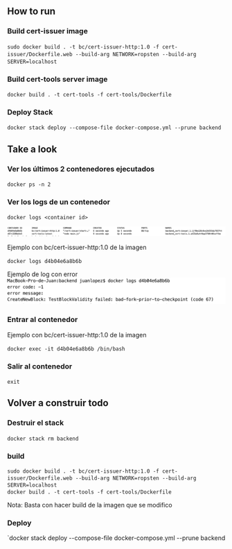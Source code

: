 ## How to run

### Build cert-issuer image
`sudo docker build . -t bc/cert-issuer-http:1.0 -f cert-issuer/Dockerfile.web --build-arg NETWORK=ropsten --build-arg SERVER=localhost`

### Build cert-tools server image
`docker build . -t cert-tools -f cert-tools/Dockerfile`

### Deploy Stack
`docker stack deploy --compose-file docker-compose.yml --prune backend`

## Take a look 

### Ver los últimos 2 contenedores ejecutados
`docker ps -n 2`

### Ver los logs de un contenedor

`docker logs <container id>`

![docker ps](images/docker-ps.png)

Ejemplo con bc/cert-issuer-http:1.0 de la imagen

`docker logs d4b04e6a8b6b`

Ejemplo de log con error
![log error](images/log-error.png)
### Entrar al contenedor

Ejemplo con bc/cert-issuer-http:1.0 de la imagen

`docker exec -it d4b04e6a8b6b /bin/bash`

### Salir al contenedor

`exit`

## Volver a construir todo

### Destruir el stack
`docker stack rm backend`

### build 

```
sudo docker build . -t bc/cert-issuer-http:1.0 -f cert-issuer/Dockerfile.web --build-arg NETWORK=ropsten --build-arg SERVER=localhost
docker build . -t cert-tools -f cert-tools/Dockerfile
```
Nota: Basta con hacer build de la imagen que se modifico

### Deploy

`docker stack deploy --compose-file docker-compose.yml --prune backend